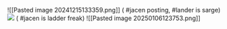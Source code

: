 ![[Pasted image 20241215133359.png]]
( #jacen posting, #lander is sarge)
**![](https://lh7-rt.googleusercontent.com/docsz/AD_4nXcYmxJ3AkaI_XsifyJQYQurfXg4CbcyLGXvUBi7uBVyyvK86pmnCBwaMCjZeax24IF8GG3X7IbLHlACU8y_ZYoDKGg3HmOu86ZOhgq0pdJ9yAiBJ0r65Dhipl5DvKDJWTCLWMht?key=ArE9gjGx41F-QdnnpTPqXmu4)**
( #jacen is ladder freak)
![[Pasted image 20250106123753.png]]
